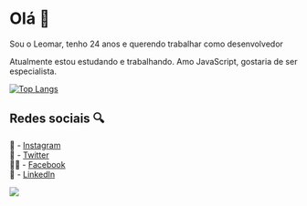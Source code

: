# Olá 👋

<p>Sou o Leomar, tenho 24 anos e querendo trabalhar como desenvolvedor</p>
<p> Atualmente estou estudando e trabalhando. Amo JavaScript, gostaria de ser especialista.</ p>

[![Top Langs](https://github-readme-stats.vercel.app/api/top-langs/?username=LeomarLinhares&layout=compact)](https://github.com/LeomarLinhares/github-readme-stats)
## Redes sociais :mag:

 📸 - [Instagram](http://instagram.com/leomarlinhares)<br>
 🐤 - [Twitter](http://twitter.com/leomarlinhares)<br>
 👍🏼 - [Facebook](http://facebook.com/leomarlinhares)<br>
 👥 - [LinkedIn](https://www.linkedin.com/in/leomarlinhares)
 
![](https://komarev.com/ghpvc/?username=LeomarLinhares&style=flat-square&color=blueviolet)
